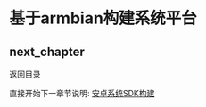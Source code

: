 # 基于armbian构建系统平台

## next_chapter

[返回目录](../README.md)

直接开始下一章节说明: [安卓系统SDK构建](./ch02-16.android_sdk.md)
